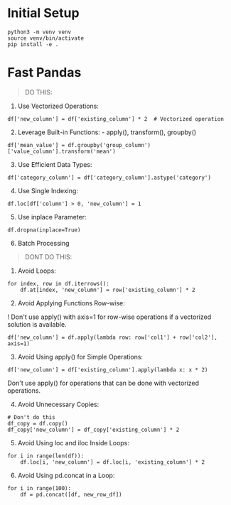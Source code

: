 # Initial Setup
    python3 -m venv venv
    source venv/bin/activate
    pip install -e .

# Fast Pandas

> DO THIS:
1. Use Vectorized Operations:
```
df['new_column'] = df['existing_column'] * 2  # Vectorized operation
```

2. Leverage Built-in Functions: - apply(), transform(), groupby()

```
df['mean_value'] = df.groupby('group_column')['value_column'].transform('mean')
```

3. Use Efficient Data Types:

```
df['category_column'] = df['category_column'].astype('category')
```

4. Use Single Indexing:

```
df.loc[df['column'] > 0, 'new_column'] = 1
```

5. Use inplace Parameter:

```
df.dropna(inplace=True)
```

6. Batch Processing


> DONT DO THIS:
1. Avoid Loops:
```
for index, row in df.iterrows():
    df.at[index, 'new_column'] = row['existing_column'] * 2
```
2. Avoid Applying Functions Row-wise:

! Don't use apply() with axis=1 for row-wise operations if a vectorized solution is available.

```
df['new_column'] = df.apply(lambda row: row['col1'] + row['col2'], axis=1)
```

3. Avoid Using apply() for Simple Operations:
```
df['new_column'] = df['existing_column'].apply(lambda x: x * 2)
```

Don't use apply() for operations that can be done with vectorized operations.

4. Avoid Unnecessary Copies:

```
# Don't do this
df_copy = df.copy()
df_copy['new_column'] = df_copy['existing_column'] * 2
```


5. Avoid Using loc and iloc Inside Loops: 
```
for i in range(len(df)):
    df.loc[i, 'new_column'] = df.loc[i, 'existing_column'] * 2
```


6. Avoid Using pd.concat in a Loop:
```
for i in range(100):
    df = pd.concat([df, new_row_df])
```

